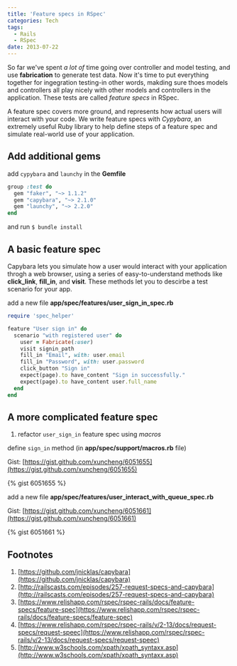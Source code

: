 ```yaml
---
title: 'Feature specs in RSpec'
categories: Tech
tags:
  - Rails
  - RSpec
date: 2013-07-22
---
```


So far we've spent *a lot of* time going over controller and model testing, and use **fabrication** to generate test data. Now it's time to put everything together for ingegration testing-in other words, makding sure thoes models and controllers all play nicely with other models and controllers in the application. These tests are called *feature specs* in RSpec. 

A feature spec covers more ground, and represents how actual users will interact with your code. We write feature specs with *Cypybara*, an extremely useful Ruby library to help define steps of a feature spec and simulate real-world use of your application.

## Add additional gems
add `cypybara` and `launchy` in the **Gemfile**

``` ruby
group :test do
  gem "faker", "~> 1.1.2"
  gem "capybara", "~> 2.1.0"
  gem "launchy", "~> 2.2.0"
end
```

and run `$ bundle install`

## A basic feature spec
Capybara lets you simulate how a user would interact with your application throgh a web browser, using a series of easy-to-understand methods like **click_link**, **fill_in**, and **visit**. These methods let you to descirbe a test scenario for your app.

add a new file **app/spec/features/user\_sign\_in_spec.rb**

``` ruby
require 'spec_helper'

feature "User sign in" do
  scenario "with registered user" do
    user = Fabricate(:user)
    visit signin_path
    fill_in "Email", with: user.email
    fill_in "Password", with: user.password
    click_button "Sign in"
    expect(page).to have_content "Sign in successfully."
    expect(page).to have_content user.full_name
  end
end
```

<!-- more -->

## A more complicated feature spec
1. refactor `user_sign_in` feature spec using *macros*

define `sign_in` method (in **app/spec/support/macros.rb** file)

Gist: [https://gist.github.com/xuncheng/6051655](https://gist.github.com/xuncheng/6051655)

{% gist 6051655 %}

add a new file **app/spec/features/user\_interact\_with\_queue_spec.rb**

Gist: [https://gist.github.com/xuncheng/6051661](https://gist.github.com/xuncheng/6051661)

{% gist 6051661 %}

## Footnotes
1. [https://github.com/jnicklas/capybara](https://github.com/jnicklas/capybara)
2. [http://railscasts.com/episodes/257-request-specs-and-capybara](http://railscasts.com/episodes/257-request-specs-and-capybara)
3. [https://www.relishapp.com/rspec/rspec-rails/docs/feature-specs/feature-spec](https://www.relishapp.com/rspec/rspec-rails/docs/feature-specs/feature-spec)
4. [https://www.relishapp.com/rspec/rspec-rails/v/2-13/docs/request-specs/request-speec](https://www.relishapp.com/rspec/rspec-rails/v/2-13/docs/request-specs/request-speec)
5. [http://www.w3schools.com/xpath/xpath_syntaxx.asp](http://www.w3schools.com/xpath/xpath_syntaxx.asp)
